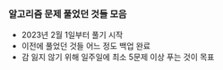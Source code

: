 ### 알고리즘 문제 풀었던 것들 모음

- 2023년 2월 1일부터 풀기 시작
- 이전에 풀었던 것들 어느 정도 백업 완료
- 감 잃지 않기 위해 일주일에 최소 5문제 이상 푸는 것이 목표

